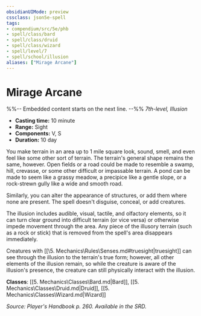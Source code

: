 ```yaml
---
obsidianUIMode: preview
cssclass: json5e-spell
tags:
- compendium/src/5e/phb
- spell/class/bard
- spell/class/druid
- spell/class/wizard
- spell/level/7
- spell/school/illusion
aliases: ["Mirage Arcane"]
---
```

# Mirage Arcane
%%-- Embedded content starts on the next line. --%%
*7th-level, Illusion*  

- **Casting time:** 10 minute
- **Range:** Sight
- **Components:** V, S
- **Duration:** 10 day

You make terrain in an area up to 1 mile square look, sound, smell, and even feel like some other sort of terrain. The terrain's general shape remains the same, however. Open fields or a road could be made to resemble a swamp, hill, crevasse, or some other difficult or impassable terrain. A pond can be made to seem like a grassy meadow, a precipice like a gentle slope, or a rock-strewn gully like a wide and smooth road.

Similarly, you can alter the appearance of structures, or add them where none are present. The spell doesn't disguise, conceal, or add creatures.

The illusion includes audible, visual, tactile, and olfactory elements, so it can turn clear ground into difficult terrain (or vice versa) or otherwise impede movement through the area. Any piece of the illusory terrain (such as a rock or stick) that is removed from the spell's area disappears immediately.

Creatures with [[\5. Mechanics\Rules\Senses.md#truesight|truesight]] can see through the illusion to the terrain's true form; however, all other elements of the illusion remain, so while the creature is aware of the illusion's presence, the creature can still physically interact with the illusion.

**Classes**: [[5. Mechanics\Classes\Bard.md|Bard]], [[5. Mechanics\Classes\Druid.md|Druid]], [[5. Mechanics\Classes\Wizard.md|Wizard]]

*Source: Player's Handbook p. 260. Available in the SRD.*